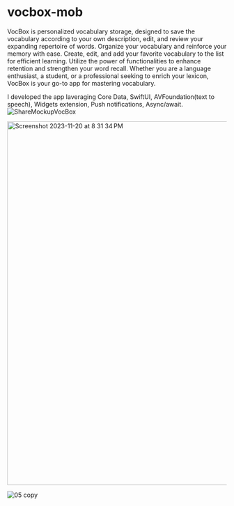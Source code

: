 # vocbox-mob 
VocBox is personalized vocabulary storage, designed to save the vocabulary according to your own description, edit, and review your expanding repertoire of words. Organize your vocabulary and reinforce your memory with ease. Create, edit, and add your favorite vocabulary to the list for efficient learning. Utilize the power of functionalities to enhance retention and strengthen your word recall. Whether you are a language enthusiast, a student, or a professional seeking to enrich your lexicon, VocBox is your go-to app for mastering vocabulary.

I developed the app laveraging Core Data,  SwiftUI, AVFoundation(text to speech), Widgets extension, Push notifications, Async/await.
![ShareMockupVocBox](https://github.com/jessie-pastan/vocbox-mob/assets/116131795/ad50bcbe-af8a-4115-a19a-80085ec08ae8)


<img width="835" alt="Screenshot 2023-11-20 at 8 31 34 PM" src="https://github.com/jessie-pastan/vocbox-mob/assets/116131795/7b90b5c0-9e4a-41b1-92bc-112edf68d1eb">


![05 copy](https://github.com/jessie-pastan/vocbox-mob/assets/116131795/32e9cb3e-f535-4718-894f-90c0c4b18f43)
